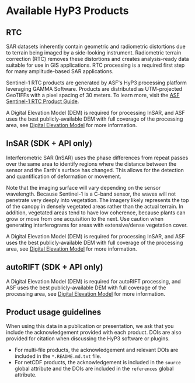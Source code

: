 # Available HyP3 Products

## RTC

SAR datasets inherently contain geometric and radiometric distortions due to terrain
being imaged by a side-looking instrument. Radiometric terrain correction (RTC) removes
these distortions and creates analysis-ready data suitable for use in GIS applications.
RTC processing is a required first step for many amplitude-based SAR applications.

Sentinel-1 RTC products are generated by ASF's HyP3 processing platform leveraging
GAMMA Software.  Products are distributed as UTM-projected GeoTIFFs with a pixel
spacing of 30 meters. To learn more, visit the
[ASF Sentinel-1 RTC Product Guide](guides/rtc_user.md).

A Digital Elevation Model (DEM) is required for processing InSAR, and ASF uses the
best publicly-available DEM with full coverage of the processing area,
see [Digital Elevation Model](dems.md) for more information.

## InSAR (SDK + API only)

Interferometric SAR (InSAR) uses the phase differences from repeat passes over the
same area to identify regions where the distance between the sensor and the Earth's
surface has changed. This allows for the detection and quantification of deformation
or movement.

Note that the imaging surface will vary depending on the sensor wavelength. Because
Sentinel-1 is a C-band sensor, the waves will not penetrate very deeply into vegetation.
The imagery likely represents the top of the canopy in densely vegetated areas rather
than the actual terrain. In addition, vegetated areas tend to have low coherence,
because plants can grow or move from one acquisition to the next. Use caution when
generating interferograms for areas with extensive/dense vegetation cover.

A Digital Elevation Model (DEM) is required for processing InSAR, and ASF uses the
best publicly-available DEM with full coverage of the processing area,
see [Digital Elevation Model](dems.md) for more information.


## autoRIFT (SDK + API only)




A Digital Elevation Model (DEM) is required for autoRIFT processing, and ASF uses the
best publicly-available DEM with full coverage of the processing area,
see [Digital Elevation Model](dems.md) for more information.

## Product usage guidelines

When using this data in a publication or presentation, we ask that you include the
acknowledgement provided with each product. DOIs are also provided for citation
when discussing the HyP3 software or plugins.

- For multi-file products, the acknowledgement and relevant DOIs are included in
  the `*.README.md.txt` file.
- For netCDF products, the acknowledgement is included in the `source` global attribute
  and the DOIs are included in the `references` global attribute.
